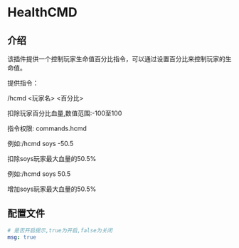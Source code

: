 # HealthCMD

## 介绍

该插件提供一个控制玩家生命值百分比指令，可以通过设置百分比来控制玩家的生命值。

提供指令：

/hcmd <玩家名> <百分比>

扣除玩家百分比血量,数值范围:-100至100

指令权限: commands.hcmd

例如:/hcmd soys -50.5

扣除soys玩家最大血量的50.5%

例如:/hcmd soys 50.5

增加soys玩家最大血量的50.5%

## 配置文件

```yaml
# 是否开启提示,true为开启,false为关闭
msg: true
````
